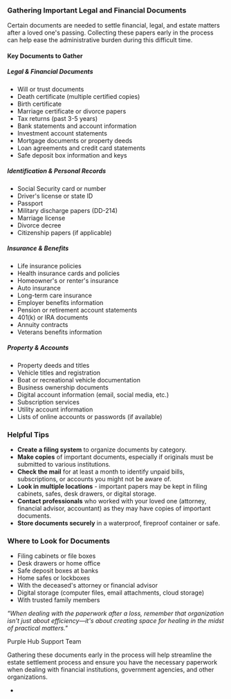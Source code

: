 ### Gathering Important Legal and Financial Documents 

Certain documents are needed to settle financial, legal, and estate matters after a loved one's passing. Collecting these papers early in the process can help ease the administrative burden during this difficult time.

#### Key Documents to Gather

##### Legal & Financial Documents

* Will or trust documents  
* Death certificate (multiple certified copies)  
* Birth certificate  
* Marriage certificate or divorce papers  
* Tax returns (past 3-5 years)  
* Bank statements and account information  
* Investment account statements  
* Mortgage documents or property deeds  
* Loan agreements and credit card statements  
* Safe deposit box information and keys

##### Identification & Personal Records

* Social Security card or number  
* Driver's license or state ID  
* Passport  
* Military discharge papers (DD-214)  
* Marriage license  
* Divorce decree  
* Citizenship papers (if applicable)

##### Insurance & Benefits

* Life insurance policies  
* Health insurance cards and policies  
* Homeowner's or renter's insurance  
* Auto insurance  
* Long-term care insurance  
* Employer benefits information  
* Pension or retirement account statements  
* 401(k) or IRA documents  
* Annuity contracts  
* Veterans benefits information

##### Property & Accounts

* Property deeds and titles  
* Vehicle titles and registration  
* Boat or recreational vehicle documentation  
* Business ownership documents  
* Digital account information (email, social media, etc.)  
* Subscription services  
* Utility account information  
* Lists of online accounts or passwords (if available)

### Helpful Tips

* **Create a filing system** to organize documents by category.  
* **Make copies** of important documents, especially if originals must be submitted to various institutions.  
* **Check the mail** for at least a month to identify unpaid bills, subscriptions, or accounts you might not be aware of.  
* **Look in multiple locations** \- important papers may be kept in filing cabinets, safes, desk drawers, or digital storage.  
* **Contact professionals** who worked with your loved one (attorney, financial advisor, accountant) as they may have copies of important documents.  
* **Store documents securely** in a waterproof, fireproof container or safe.

### Where to Look for Documents

* Filing cabinets or file boxes  
* Desk drawers or home office  
* Safe deposit boxes at banks  
* Home safes or lockboxes  
* With the deceased's attorney or financial advisor  
* Digital storage (computer files, email attachments, cloud storage)  
* With trusted family members

*"When dealing with the paperwork after a loss, remember that organization isn't just about efficiency—it's about creating space for healing in the midst of practical matters."*

Purple Hub Support Team

Gathering these documents early in the process will help streamline the estate settlement process and ensure you have the necessary paperwork when dealing with financial institutions, government agencies, and other organizations.

- 

## 